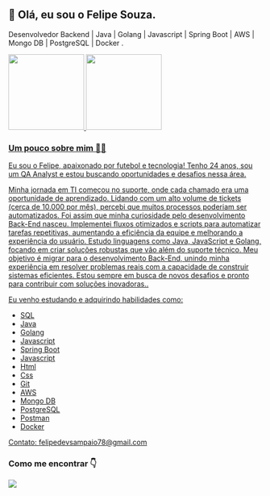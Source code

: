  <h2>👋 Olá, eu sou o Felipe Souza.</h2>
<p>Desenvolvedor Backend | Java | Golang | Javascript | Spring Boot | AWS | Mongo DB | PostgreSQL | Docker .</p>

<div>
  <a href="https://github.com/felipesouzaadev">
  <img height="150em" src="https://github-readme-stats.vercel.app/api?username=felipesouzaadev&show_icons=true&theme=vue-dark&include_all_commits=true&count_private=true"/>
  <img height="150em" src="https://github-readme-stats.vercel.app/api/top-langs/?username=felipesouzaadev&layout=compact&langs_count=7&theme=vue-dark"/>
</div>

<h3>Um pouco sobre mim 👨‍💻</h3>
<p>Eu sou o Felipe, apaixonado por futebol e tecnologia! Tenho 24 anos, sou um QA Analyst e estou buscando oportunidades e desafios nessa área.

Minha jornada em TI começou no suporte, onde cada chamado era uma oportunidade de aprendizado. Lidando com um alto volume de tickets (cerca de 10.000 por mês), percebi que muitos processos poderiam ser automatizados. Foi assim que minha curiosidade pelo desenvolvimento Back-End nasceu. Implementei fluxos otimizados e scripts para automatizar tarefas repetitivas, aumentando a eficiência da equipe e melhorando a experiência do usuário. Estudo linguagens como Java, JavaScript e Golang, focando em criar soluções robustas que vão além do suporte técnico. Meu objetivo é migrar para o desenvolvimento Back-End, unindo minha experiência em resolver problemas reais com a capacidade de construir sistemas eficientes. Estou sempre em busca de novos desafios e pronto para contribuir com soluções inovadoras..

Eu venho estudando e adquirindo habilidades como:

- SQL
- Java
- Golang
- Javascript
- Spring Boot
- Javascript
- Html
- Css
- Git
- AWS
- Mongo DB
- PostgreSQL
- Postman
- Docker


Contato: felipedevsampaio78@gmail.com</p>

<h3>Como me encontrar 👇</h3>
 <a href="https://www.linkedin.com/in/felipedevasampaioo/" target="_blank"><img src="https://img.shields.io/badge/-LinkedIn-%230077B5?style=for-the-badge&logo=linkedin&logoColor=white" target="_blank"></a> 

<!---
felipesouzaadev/felipesouzaadev is a ✨ special ✨ repository because its `README.md` (this file) appears on your GitHub profile.
You can click the Preview link to take a look at your changes.
--->
